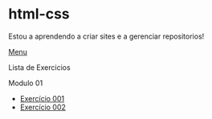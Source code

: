 # html-css

 
Estou a aprendendo a criar sites e a gerenciar repositorios!

<a href="https://mauricio-goulart.github.io/html-css/" target="_blank" rel="external">Menu</a>

Lista de Exercicios

Modulo 01

 <ul>              
        <li><a href="https://mauricio-goulart.github.io/html-css/modulo1/Atividades/ex001/index.html" target="_blank" rel="external">Exercício 001</a></li>
        <li><a href="https://mauricio-goulart.github.io/html-css/modulo1/Atividades/ex002/index.html" target="_blank" rel="external">Exercício 002</a></li>
</ul>



